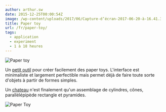 ```yaml
---
author: arthur.sw
date: 2015-12-25T00:00:54Z
image: /wp-content/uploads/2017/06/Capture-d’écran-2017-06-20-à-16.41.33-thumb.png
title: Paper toy
url: /fr/paper-toy/
tags:
  - application
  - experiment
  - 1 à 18 heures
---
```


![Paper toy](/wp-content/uploads/2017/06/Capture-d’écran-2017-06-20-à-16.41.33-e1497969850585.png)

Un [petit outil](https://arthursw.github.io/paper-toy/) pour créer facilement des paper toys. L'interface est minimaliste et largement perfectible mais permet déjà de faire toute sorte d'objets à partir de formes simples.

Un [chateau](http://www.papertoys.com/images/castle_photo2.jpg) n'est finalement qu'un assemblage de cylindres, cônes, parallélépipède rectangle et pyramides.

![Paper Toy](/wp-content/uploads/2017/06/Capture-d’écran-2017-06-20-à-16.24.43-e1497969353826.png)